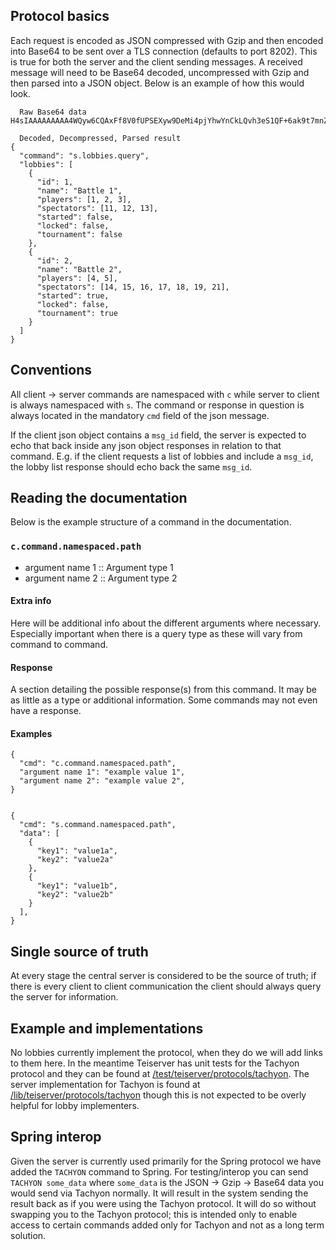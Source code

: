 ## Protocol basics
Each request is encoded as JSON compressed with Gzip and then encoded into Base64 to be sent over a TLS connection (defaults to port 8202). This is true for both the server and the client sending messages. A received message will need to be Base64 decoded, uncompressed with Gzip and then parsed into a JSON object. Below is an example of how this would look.

```
  Raw Base64 data
H4sIAAAAAAAAA4WQyw6CQAxFf8V0fUPSEXyw9DeMi4pjYhwYnCkLQvh3eS1QF+6ak9t7mnZ0FVVnI+Xnjh43yhnkfPG0w3gXFy2oktJSTqcpuGEC1U5aG8YdhsH2Aoq1LVTUz5DBBjxxlaCrLvVNGPsqXVCPWWv+aM2HNkX2I03BGXgH3oMP4CMMrw/Q0Hz5R9IPkcKXpVRDhGKyfCN5NTa01L8Bu8SyUR8BAAA=

  Decoded, Decompressed, Parsed result
{
  "command": "s.lobbies.query",
  "lobbies": [
    {
      "id": 1,
      "name": "Battle 1",
      "players": [1, 2, 3],
      "spectators": [11, 12, 13],
      "started": false,
      "locked": false,
      "tournament": false
    },
    {
      "id": 2,
      "name": "Battle 2",
      "players": [4, 5],
      "spectators": [14, 15, 16, 17, 18, 19, 21],
      "started": true,
      "locked": false,
      "tournament": true
    }
  ]
}
```

## Conventions
All client -> server commands are namespaced with `c` while server to client is always namespaced with `s`. The command or response in question is always located in the mandatory `cmd` field of the json message.

If the client json object contains a `msg_id` field, the server is expected to echo that back inside any json object responses in relation to that command. E.g. if the client requests a list of lobbies and include a `msg_id`, the lobby list response should echo back the same `msg_id`.

## Reading the documentation
Below is the example structure of a command in the documentation.

### `c.command.namespaced.path`
* argument name 1 :: Argument type 1
* argument name 2 :: Argument type 2

#### Extra info
Here will be additional info about the different arguments where necessary. Especially important when there is a query type as these will vary from command to command.

#### Response
A section detailing the possible response(s) from this command. It may be as little as a type or additional information. Some commands may not even have a response.

#### Examples
```
{
  "cmd": "c.command.namespaced.path",
  "argument name 1": "example value 1",
  "argument name 2": "example value 2",
}


{
  "cmd": "s.command.namespaced.path",
  "data": [
    {
      "key1": "value1a",
      "key2": "value2a"
    },
    {
      "key1": "value1b",
      "key2": "value2b"
    }
  ],
}
```

## Single source of truth
At every stage the central server is considered to be the source of truth; if there is every client to client communication the client should always query the server for information.

## Example and implementations
No lobbies currently implement the protocol, when they do we will add links to them here. In the meantime Teiserver has unit tests for the Tachyon protocol and they can be found at [/test/teiserver/protocols/tachyon](/test/teiserver/protocols/tachyon). The server implementation for Tachyon is found at [/lib/teiserver/protocols/tachyon](/lib/teiserver/protocols/tachyon) though this is not expected to be overly helpful for lobby implementers.

## Spring interop
Given the server is currently used primarily for the Spring protocol we have added the `TACHYON` command to Spring. For testing/interop you can send `TACHYON some_data` where `some_data` is the JSON -> Gzip -> Base64 data you would send via Tachyon normally. It will result in the system sending the result back as if you were using the Tachyon protocol. It will do so without swapping you to the Tachyon protocol; this is intended only to enable access to certain commands added only for Tachyon and not as a long term solution.
